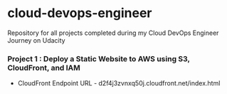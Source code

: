 # cloud-devops-engineer
Repository for all projects completed during my Cloud DevOps Engineer Journey on Udacity


### Project 1 : Deploy a Static Website to AWS using S3, CloudFront, and IAM
-   CloudFront Endpoint URL - d2f4j3zvnxq50j.cloudfront.net/index.html

